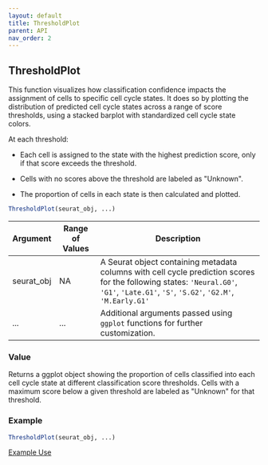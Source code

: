 ```yaml
---
layout: default
title: ThresholdPlot
parent: API
nav_order: 2
---
```

## ThresholdPlot

This function visualizes how classification confidence impacts the
assignment of cells to specific cell cycle states. It does so by
plotting the distribution of predicted cell cycle states across a range
of score thresholds, using a stacked barplot with standardized cell
cycle state colors.

At each threshold:

-   Each cell is assigned to the state with the highest prediction
    score, only if that score exceeds the threshold.

-   Cells with no scores above the threshold are labeled as "Unknown".

-   The proportion of cells in each state is then calculated and
    plotted.

``` r        
ThresholdPlot(seurat_obj, ...)
```

| Argument   | Range of Values | Description                                                                                                                                                                           |
|-----------------|---------------|-------------------------------------------------------|
| seurat_obj | NA              | A Seurat object containing metadata columns with cell cycle prediction scores for the following states: `'Neural.G0'`, `'G1'`, `'Late.G1'`, `'S'`, `'S.G2'`, `'G2.M'`, `'M.Early.G1'` |
| ...        | ...             | Additional arguments passed using `ggplot` functions for further customization.                                                                                                       |

### Value

Returns a ggplot object showing the proportion of cells classified into
each cell cycle state at different classification score thresholds.
Cells with a maximum score below a given threshold are labeled as
"Unknown" for that threshold.

### Example

``` r
ThresholdPlot(seurat_obj, ...)
```

[Example
Use](https://rlhoove1.github.io/tryingmybest/src/Choosing_Threshold.html)
